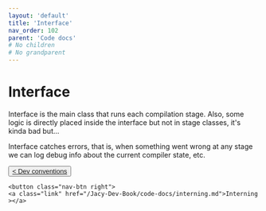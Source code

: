 ```yaml
---
layout: 'default'
title: 'Interface'
nav_order: 102
parent: 'Code docs'
# No children
# No grandparent
---
```


# Interface

<span class="inline-code highlight-jc hljs">Interface</span> is the main class that runs each compilation stage. Also, some logic is directly placed inside the interface
but not in stage classes, it's kinda bad but...

<span class="inline-code highlight-jc hljs">Interface</span> catches errors, that is, when something went wrong at any stage we can log debug info about the current
compiler state, etc.
<div class="nav-btn-block">
    <button class="nav-btn left">
    <a class="link" href="/Jacy-Dev-Book/code-docs/dev-conventions.md">< Dev conventions</a>
</button>

    <button class="nav-btn right">
    <a class="link" href="/Jacy-Dev-Book/code-docs/interning.md">Interning ></a>
</button>

</div>
